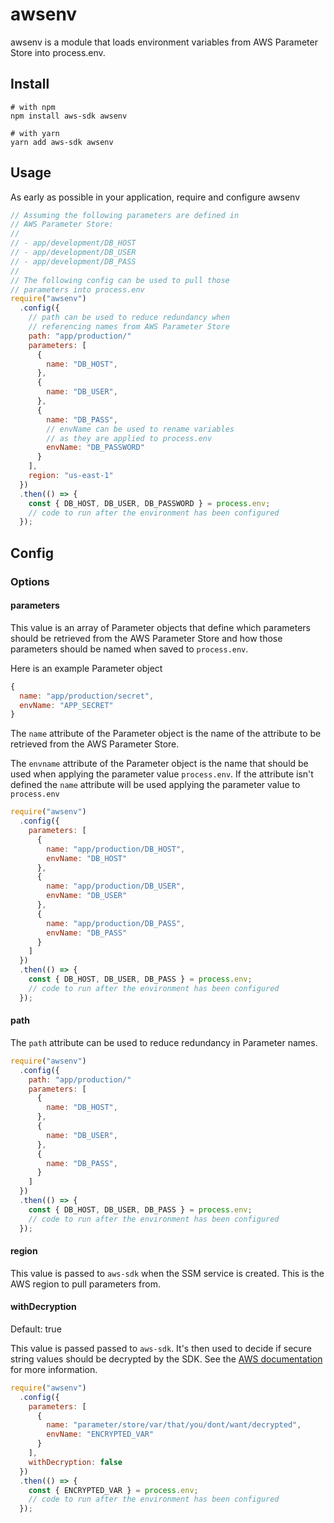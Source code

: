 # awsenv

awsenv is a module that loads environment variables from AWS Parameter Store into process.env.

## Install

```shell
# with npm
npm install aws-sdk awsenv

# with yarn
yarn add aws-sdk awsenv
```

## Usage

As early as possible in your application, require and configure awsenv

```javascript
// Assuming the following parameters are defined in
// AWS Parameter Store:
//
// - app/development/DB_HOST
// - app/development/DB_USER
// - app/development/DB_PASS
//
// The following config can be used to pull those
// parameters into process.env
require("awsenv")
  .config({
    // path can be used to reduce redundancy when
    // referencing names from AWS Parameter Store
    path: "app/production/"
    parameters: [
      {
        name: "DB_HOST",
      },
      {
        name: "DB_USER",
      },
      {
        name: "DB_PASS",
        // envName can be used to rename variables
        // as they are applied to process.env
        envName: "DB_PASSWORD"
      }
    ],
    region: "us-east-1"
  })
  .then(() => {
    const { DB_HOST, DB_USER, DB_PASSWORD } = process.env;
    // code to run after the environment has been configured
  });
```

## Config

### Options

#### parameters

This value is an array of Parameter objects that define which parameters should be retrieved from the AWS Parameter Store and how those parameters should be named when saved to `process.env`.

Here is an example Parameter object

```javascript
{
  name: "app/production/secret",
  envName: "APP_SECRET"
}
```

The `name` attribute of the Parameter object is the name of the attribute to be retrieved from the AWS Parameter Store.

The `envname` attribute of the Parameter object is the name that should be used when applying the parameter value `process.env`. If the attribute isn't defined the `name` attribute will be used applying the parameter value to `process.env`

```javascript
require("awsenv")
  .config({
    parameters: [
      {
        name: "app/production/DB_HOST",
        envName: "DB_HOST"
      },
      {
        name: "app/production/DB_USER",
        envName: "DB_USER"
      },
      {
        name: "app/production/DB_PASS",
        envName: "DB_PASS"
      }
    ]
  })
  .then(() => {
    const { DB_HOST, DB_USER, DB_PASS } = process.env;
    // code to run after the environment has been configured
  });
```

#### path

The `path` attribute can be used to reduce redundancy in Parameter names.

```javascript
require("awsenv")
  .config({
    path: "app/production/"
    parameters: [
      {
        name: "DB_HOST",
      },
      {
        name: "DB_USER",
      },
      {
        name: "DB_PASS",
      }
    ]
  })
  .then(() => {
    const { DB_HOST, DB_USER, DB_PASS } = process.env;
    // code to run after the environment has been configured
  });
```

#### region

This value is passed to `aws-sdk` when the SSM service is created. This is the AWS region to pull parameters from.

#### withDecryption

Default: true

This value is passed passed to `aws-sdk`. It's then used to decide if secure string values should be decrypted by the SDK. See the [AWS documentation](https://docs.aws.amazon.com/systems-manager/latest/APIReference/API_GetParameters.html) for more information.

```javascript
require("awsenv")
  .config({
    parameters: [
      {
        name: "parameter/store/var/that/you/dont/want/decrypted",
        envName: "ENCRYPTED_VAR"
      }
    ],
    withDecryption: false
  })
  .then(() => {
    const { ENCRYPTED_VAR } = process.env;
    // code to run after the environment has been configured
  });
```
